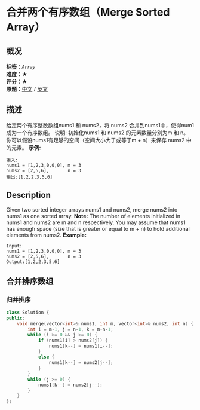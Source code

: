 # 合并两个有序数组（Merge Sorted Array）
## 概况
**标签**：*`Array`*<br>
**难度**：★<br>
**评分**：★<br>
**原题**：[中文](https://leetcode-cn.com/problems/merge-sorted-array) / [英文](https://leetcode.com/problems/merge-sorted-array)
## 描述
给定两个有序整数数组nums1 和 nums2，将 nums2 合并到nums1中，使得num1 成为一个有序数组。
说明:
	初始化nums1 和 nums2 的元素数量分别为m 和 n。
	你可以假设nums1有足够的空间（空间大小大于或等于m + n）来保存 nums2 中的元素。
**示例:**
```
输入:
nums1 = [1,2,3,0,0,0], m = 3
nums2 = [2,5,6],       n = 3
输出:[1,2,2,3,5,6]
```
## Description
Given two sorted integer arrays nums1 and nums2, merge nums2 into nums1 as one sorted array.
**Note:**
	The number of elements initialized in nums1 and nums2 are m and n respectively.
	You may assume that nums1 has enough space (size that is greater or equal to m + n) to hold additional elements from nums2.
**Example:**
```
Input:
nums1 = [1,2,3,0,0,0], m = 3
nums2 = [2,5,6],       n = 3
Output:[1,2,2,3,5,6]
```
## 合并排序数组
### 归并排序
```c++
class Solution {
public:
    void merge(vector<int>& nums1, int m, vector<int>& nums2, int n) {
        int i = m-1, j = n-1, k = m+n-1;
        while (i >= 0 && j >= 0) {
            if (nums1[i] > nums2[j]) {
                nums1[k--] = nums1[i--];
            }
            else {
                nums1[k--] = nums2[j--];
            }
        }
        while (j >= 0) {
            nums1[k--] = nums2[j--];
        }
    }
};
```